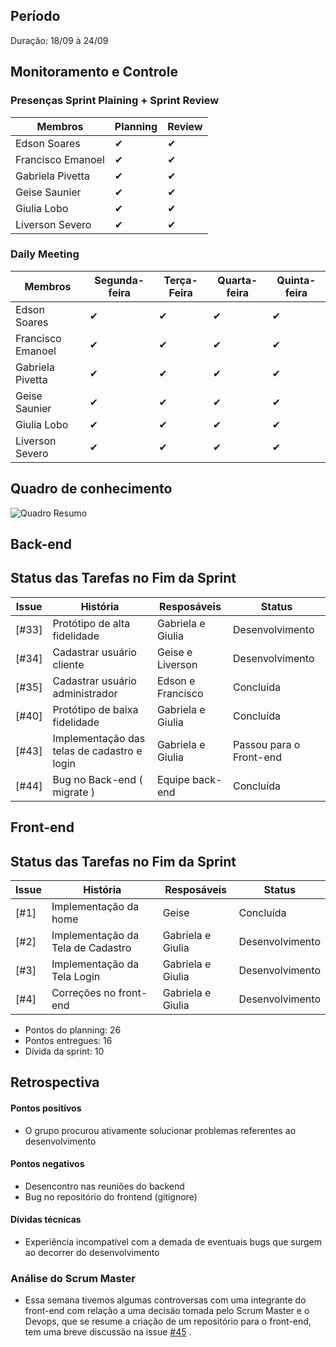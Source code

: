 ## Período
Duração: 18/09 à 24/09

## Monitoramento e Controle
### Presenças Sprint Plaining + Sprint Review
| Membros  |  Planning  |Review  |
| ------------------- | ------------------- |------------------- |
|  Edson Soares |   ✔  |   ✔  |
|  Francisco Emanoel |  ✔  |  ✔  |
|  Gabriela Pivetta |  ✔  |  ✔  |
|  Geise Saunier |  ✔  |  ✔  |
|  Giulia Lobo |  ✔  |  ✔  |
|  Liverson Severo | ✔    |  ✔  |

### Daily Meeting
| Membros | Segunda-feira | Terça-Feira | Quarta-feira | Quinta-feira |
|--|--|--|--|--|
| Edson Soares | ✔ | ✔ | ✔ | ✔ |
| Francisco Emanoel | ✔ | ✔ | ✔ | ✔ |
| Gabriela Pivetta | ✔ | ✔ | ✔ | ✔ |
| Geise Saunier | ✔ | ✔ | ✔ | ✔ |
| Giulia Lobo | ✔ | ✔ | ✔ | ✔ |
| Liverson Severo | ✔ | ✔ | ✔ | ✔ |

## Quadro de conhecimento
![Quadro Resumo](https://raw.githubusercontent.com/fga-eps-mds/2020-1-Ziguen/develop/docs/quadro_conhecimento_s4.jpg)

## Back-end
## Status das Tarefas no Fim da Sprint
| **Issue** | **História** | **Resposáveis** | **Status** |
|--|--|--|--|
|  [#33] |  Protótipo de alta fidelidade | Gabriela e Giulia  |  Desenvolvimento |
|  [#34] |  Cadastrar usuário cliente   | Geise e Liverson | Desenvolvimento  |
|  [#35] |  Cadastrar usuário administrador | Edson e Francisco  |  Concluída |
|  [#40] |  Protótipo de baixa fidelidade   | Gabriela e Giulia | Concluída  |
|  [#43] |  Implementação das telas de cadastro e login    | Gabriela e Giulia | Passou para o Front-end  |
|  [#44] |  Bug no Back-end ( migrate )   | Equipe back-end | Concluída  |


## Front-end
## Status das Tarefas no Fim da Sprint
| **Issue** | **História** | **Resposáveis** | **Status** |
|--|--|--|--|
|  [#1] |  Implementação da home | Geise  |  Concluída |
|  [#2] |  Implementação da Tela de Cadastro  | Gabriela e Giulia | Desenvolvimento  |
|  [#3] |  Implementação da Tela Login | Gabriela e Giulia  |  Desenvolvimento |
|  [#4] |  Correções no front-end   | Gabriela e Giulia | Desenvolvimento  |


- Pontos do planning: 26
- Pontos entregues: 16
- Dívida da sprint: 10



## Retrospectiva
#### Pontos positivos
- O grupo procurou ativamente solucionar problemas referentes ao desenvolvimento

#### Pontos negativos
- Desencontro nas reuniões do backend
- Bug no repositório do frontend (gitignore)

#### Dívidas técnicas
- Experiência incompatível com a demada de eventuais bugs que surgem ao decorrer do desenvolvimento

### Análise do Scrum Master
- Essa semana tivemos algumas controversas com uma integrante do front-end com relação a uma decisão tomada pelo Scrum Master e o Devops, que se resume a criação de um repositório para o front-end, tem uma breve discussão na issue [#45](https://github.com/fga-eps-mds/2020-1-Ziguen/issues/45) . 

